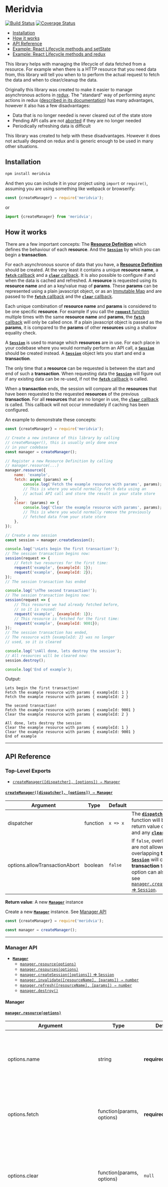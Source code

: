 Meridvia
========
[![Build Status](https://travis-ci.org/Joris-van-der-Wel/meridvia.svg?branch=master)](https://travis-ci.org/Joris-van-der-Wel/meridvia) [![Coverage Status](https://coveralls.io/repos/github/Joris-van-der-Wel/meridvia/badge.svg?branch=master)](https://coveralls.io/github/Joris-van-der-Wel/meridvia?branch=master)

* [Installation](#installation)
* [How it works](#how-it-works)
* [API Reference](#api-reference)
* [Example: React Lifecycle methods and setState](#example-react-lifecycle-methods-and-setstate)
* [Example: React Lifecycle methods and redux](#example-react-lifecycle-methods-and-redux)

This library helps with managing the lifecycle of data fetched from a resource. For example when there is a HTTP resource that you need data from, this library will tell you when to to perform the actual request to fetch the data and when to clear/cleanup the data. 

Originally this library was created to make it easier to manage asynchronous actions in [redux](https://redux.js.org). The "standard" way of performing async actions in redux ([described in its documentation](https://redux.js.org/advanced/async-actions)) has many advantages, however it also has a few disadvantages:

* Data that is no longer needed is never cleared out of the state store
* Pending API calls are not [aborted](https://developer.mozilla.org/en-US/docs/Web/API/AbortSignal) if they are no longer needed
* Periodically refreshing data is difficult

This library was created to help with these disadvantages. However it does not actually depend on redux and is generic enough to be used in many other situations.

Installation
------------
```bash
npm install meridvia
```

And then you can include it in your project using `import` or `require()`, assuming you are using something like webpack or browserify:

```javascript
const {createManager} = require('meridvia');
```

or

```javascript
import {createManager} from 'meridvia';
```


How it works
------------
There are a few important concepts: The [__Resource Definition__](#managerresourceoptions) which defines the behaviour of each __resource__. And the [__`Session`__](#session-api) by which you can begin a __transaction__.

For each asynchronous source of data that you have, a [__Resource Definition__](#managerresourceoptions) should be created. At the very least it contains a unique __resource name__, a [__`fetch`__ callback](#fetch-callback) and a [__`clear`__ callback](#clear-callback). It is also possible to configure if and when the data is cached and refreshed. A __resource__ is requested using its __resource name__ and an a key/value map of __params__. These __params__ can be represented using a plain javascript object, or as an [Immutable Map](https://immutable-js.github.io/immutable-js/) and are passed to the [__`fetch`__ callback](#fetch-callback) and the [__`clear`__ callback](#clear-callback). 

Each unique combination of __resource name__ and __params__ is considered to be one specific __resource__. For example if you call the [__`request`__ function](#requestresourcename-params--any) multiple times with the same __resource name__ and __params__, the [__`fetch`__ callback](#fetch-callback) will only be called once. If a plain javascript object is passed as the __params__, it is compared to the __params__ of other __resources__ using a shallow equality check.

A [__`Session`__](#session-api) is used to manage which __resources__ are in use. For each place in your codebase where you would normally perform an API call, a [__`Session`__](#session-api) should be created instead. A [__`Session`__](#session-api) object lets you start and end a __transaction__. 

The only time that a __resource__ can be requested is between the start and end of such a __transaction__. When requesting data the [__`Session`__](#session-api) will figure out if any existing data can be re-used, if not the [__`fetch`__ callback](#fetch-callback) is called. 

When a  __transaction__ ends, the session will compare all the __resources__ that have been requested to the requested __resources__ of the previous __transaction__. For all __resources__ that are no longer in use, the [__`clear`__ callback](#clear-callback) is called. This callback will not occur immediately if caching has been configured.

An example to demonstrate these concepts:

```javascript
const {createManager} = require('meridvia');

// Create a new instance of this library by calling
// createManager(), this is usually only done once
// in your codebase
const manager = createManager();

// Register a new Resource Definition by calling
// manager.resource(...)
manager.resource({
    name: 'example',
    fetch: async (params) => {
        console.log('Fetch the example resource with params', params);
        // This is where you would normally fetch data using an
        // actual API call and store the result in your state store
    },
    clear: (params) => {
        console.log('Clear the example resource with params', params);
        // This is where you would normally remove the previously
        // fetched data from your state store
    },
});

// Create a new session
const session = manager.createSession();

console.log('\nLets begin the first transaction!');
// The session transaction begins now:
session(request => {
    // Fetch two resources for the first time:
    request('example', {exampleId: 1});
    request('example', {exampleId: 2});
});
// The session transaction has ended

console.log('\nThe second transaction!');
// The session transaction begins now:
session(request => {
    // This resource we had already fetched before,
    // so it is reused:
    request('example', {exampleId: 1});
    // This resource is fetched for the first time:
    request('example', {exampleId: 9001});
});
// The session transaction has ended,
// The resource with {exampleId: 2} was no longer
// used, so it is cleared

console.log('\nAll done, lets destroy the session');
// All resources will be cleared now:
session.destroy();

console.log('End of example');
```

Output:

```
Lets begin the first transaction!
Fetch the example resource with params { exampleId: 1 }
Fetch the example resource with params { exampleId: 2 }

The second transaction!
Fetch the example resource with params { exampleId: 9001 }
Clear the example resource with params { exampleId: 2 }

All done, lets destroy the session
Clear the example resource with params { exampleId: 1 }
Clear the example resource with params { exampleId: 9001 }
End of example
```

--------------------------------------------------------------------------------

API Reference
-------------

### Top-Level Exports
* [`createManager([dispatcher], [options]) ⇒ Manager`](#createmanagerdispatcher-options--manager)

#### [`createManager([dispatcher], [options]) ⇒ Manager`](#createmanagerdispatcher-options--manager)
| Argument                      | Type      | Default  |                                                               |
| ----------------------------- | ----------| -------- | ------------------------------------------------------------- |
| dispatcher                    | function  | `x => x` | The [__`dispatcher`__ callback](#createmanagerdispatcher-options--manager). This function will be called with the return value of any [__`fetch`__ callback](#fetch-callback) and any [__`clear`__ callback](#clear-callback) |
| options.allowTransactionAbort | boolean   | `false`  | If `false`, overlapping transactions are not allowed. If `true` an overlapping __transaction__ for a [__`Session`__](#session-api) will cause the previous __transaction__ to be aborted. This option can also be set per session, see [`manager.createSession([options])` ⇒ `Session`](#managercreatesessionoptions--session). |

__Return value__: A new [__`Manager`__](#manager-api) instance

Create a new [__`Manager`__](#manager-api) instance. See [Manager API](#manager-api)

```javascript
const {createManager} = require('meridvia');

const manager = createManager();
```

--------------------------------------------------------------------------------

### Manager API
* [__`Manager`__](#manager-api)
  * [`manager.resource(options)`](#managerresourceoptions)
  * [`manager.resources(options)`](#managerresourcesoptions)
  * [`manager.createSession([options])` ⇒ `Session`](#managercreatesessionoptions--session)
  * [`manager.invalidate([resourceName], [params]) ⇒ number`](#managerinvalidateresourcename-params--number)
  * [`manager.refresh([resourceName], [params]) ⇒ number`](#managerrefreshresourcename-params--number)
  * [`manager.destroy()`](#managerdestroy)

#### Manager

#### [`manager.resource(options)`](#managerresourceoptions)
| Argument                          | Type                      | Default            |                                                               |
| --------------------------------- | ------------------------- | ------------------ | ------------------------------------------------------------- |
| options.name                      | string                    | __required__       | A unique __resource name__ for this __resource__. The same name can later be used to request this __resource__. |
| options.fetch                     | function(params, options) | __required__       | The [__`fetch`__ callback](#fetch-callback) for this __resource__. Called whenever the asynchronous data should be retrieved. |
| options.clear                     | function(params, options) | `null`             | The [__`clear`__ callback](#clear-callback) for this __resource__. Called whenever asynchronous data that has been previously retrieved, is no longer in use. |
| options.initStorage               | function(params)          | () => ({})         | Called the first time a __resource__ is fetched, the return value is available to the other actions of the same __resource__. |
| options.maximumStaleness          | [Time interval](#time-interval-values)        | 0                  | The maximum amount of time that the data of a fetched __resource__ will be reused in a future __transaction__. A value of 0 means forever/infinite. |
| options.maximumRejectedStaleness  | [Time interval](#time-interval-values)        | `maximumStaleness` | The maximum amount of time that the rejected or thrown error of a fetched __resource__ will be reused in a future __transaction__. A value of 0 means forever/infinite. |
| options.cacheMaxAge               | [Time interval](#time-interval-values)        | 0                  | The maximum amount of time that the data of a fetched __resource__ may be cached if no [__`Session`__](#session-api) is using the __resource__. A value of 0 disables caching. |
| options.refreshInterval           | [Time interval](#time-interval-values)        | 0                  | How often to fetch the __resource__ again, as long as there is a [__`Session`__](#session-api) using this __resource__. A value of 0 disables refreshing. |

__Return value__: `undefined` \
__Throws__: `IllegalStateError` if the [__`Manager`__](#manager-api) has been destroyed \
__Throws__: `TypeError` if the any of the options has an invalid type \
__Throws__: `ValueError` if the given __resource name__ is already in use

Register a [__Resource Definition__](#managerresourceoptions) with the given `options`. Each [__Resource Definition__](#managerresourceoptions) is identified by its unique __resource name__ (`options.name`), the __resource__ can be requested using this __resource name__ during a __transaction__ using the [__`request`__ function](#requestresourcename-params--any). The other options define the behaviour of the __resource__.

The `options.maximumStaleness` and `options.cacheMaxAge` values have very similar effects. They both define for how long the asynchronous data retrieved by the [__`fetch`__ callback](#fetch-callback) may be reused by a future __transaction__. The difference is that if `options.cacheMaxAge` is not set, the __resource__ is always cleared if it is no longer in use by any [__`Session`__](#session-api). If `options.cacheMaxAge` is set, the data may be reused even if there was a moment where the __resource__ was not in use by any [__`Session`__](#session-api).

If `options.refreshInterval` is set, the [__`fetch`__ callback](#fetch-callback) is called again periodically to refresh the data, but only if the __resource__ is currently in use by a [__`Session`__](#session-api).

##### "fetch" callback
| Argument                  | Type                    |                                                                |
| ------------------------- | ----------------------- | -------------------------------------------------------------- |
| params                    | object \| Immutable.Map | The __params__ that were passed to the [__`request`__ function](#requestresourcename-params--any) during the __transaction__. |
| options.storage           | any                     | The value that was previously returned by the "initStorage"  callback. |
| options.invalidate        | function()              | May be called at any time to indicate that the data from this specific fetch should no longer be cached in any way. |
| options.onCancel          | function(callback)      | May be called to register a cancellation callback.             |

__Return value__: `object | Promise`

The [__`fetch`__ callback](#fetch-callback) function is called whenever the asynchronous data should be retrieved, either for the first time or to refresh existing data. For example, this is where you would perform an HTTP request. As its first argument the callback receives the __params__ that were given during the __transaction__. The second argument is an `options` object containing optional utilities.

The `options.invalidate()` function may be called at any time to indicate that the data from this specific fetch should no longer be cached in any way. If a __transaction__ requests this __resource__ again it will always result in the [__`fetch`__ callback](#fetch-callback) being called again. This can be used to implement more advanced caching strategies

The `options.onCancel(callback)` function maybe called to register a cancellation callback. When a __resource__ is no longer in use, or if a [__`fetch`__ callback](#fetch-callback) is superseded by a more recent [__`fetch`__ callback](#fetch-callback), all cancellation callbacks will be called. This can be used for example to cancel a http request. 

The return value of the [__`fetch`__ callback](#fetch-callback) is passed to the [__`dispatcher`__ callback](#createmanagerdispatcher-options--manager) of the [__`Manager`__](#manager-api). This allows for easy integration with state store frameworks such as redux.

##### "clear" callback
| Argument                  | Type                    |                                                                |
| ------------------------- | ----------------------- | -------------------------------------------------------------- |
| params                    | object \| Immutable.Map | The __params__ that were passed to the [__`request`__ function](#requestresourcename-params--any) during the __transaction__. |
| options.storage           | any                     | The value that was previously returned by the "initStorage"  callback |

__Return value__: `object | Promise`

The [__`clear`__ callback](#clear-callback) callback function is called whenever asynchronous data that has been previously retrieved, is no longer in use. 

When integration with a state store framework such as redux, this is where an action should be dispatched that causes the asynchronous data to be removed from the store.

The return value of the [__`clear`__ callback](#clear-callback) is passed to the [__`dispatcher`__ callback](#createmanagerdispatcher-options--manager) of the [__`Manager`__](#manager-api). 

##### "initStorage" callback
| Argument                  | Type                    |                                                               |
| ------------------------- | ----------------------- | ------------------------------------------------------------- |
| params                    | object \| Immutable.Map | The __params__ that were given during the __transaction__. |

__Return value__: any

This callback function is called the first time a __resource__ is fetched (for the specific combination of __resource name__ and __params__). The return value is passed to any subsequent [__`fetch`__ callback](#fetch-callback) and [__`clear`__ callback](#clear-callback). This feature is useful if you need to keep track of some sort of state between (re-)fetching and clearing the same __resource__. 

##### Time interval values
Time intervals, such as "cacheMaxAge", can be expressed in two ways. If the value is a javascript number, it specifies the amount of milliseconds. If the value is a string, it must consist of a (floating point / rational) number and a suffix to indicate if the number indicates milliseconds ("ms"), seconds ("s"), minutes ("m"), hours ("h") or days ("d"). Here are some examples:

| Input Value | Milliseconds  | Description             |
| ----------- | ------------- | ----------------------- |
| `10`        | 10            | 10 Milliseconds         |
| `"10ms"`    | 10            | 10 Milliseconds         |
| `"10s"`     | 10000         | 10 Seconds              |
| `"10m"`     | 600000        | 10 Minutes              |
| `"10h"`     | 36000000      | 10 Hours                |
| `"10d"`     | 864000000     | 10 Days (10 * 24 hours) |

---

A minimal example
```javascript
manager.resource({
    name: 'thing',
    fetch: async (params) => {
        const payload = await doApiCall('/thing', params);
        return {type: 'FETCH_THING', params, payload};
    },
    clear: (params) => {
        return {type: 'CLEAR_THING', params};
    },
});
```

A more exhaustive example:
```javascript
manager.resource({
    name: 'thing',
    initStorage: (params) => {
        return {
            fetchCount: 0,
        };
    },
    fetch: async (params, {storage, invalidate, onCancel}) => {
        ++storage.fetchCount;

        const controller = new AbortController();
        onCancel(() => controller.abort());

        const url = '/thing/' + encodeURIComponent(params.thingId);
        const response = await fetch(url, {
            signal: controller.signal,
        });
        const payload = await response.json();

        if (payload.maximumCacheDurationMs) {
            setTimeout(() => invalidate(), payload.maximumCacheDurationMs);
        }

        return {type: 'FETCH_THING', params, payload};
    },
    clear: (params, {storage}) => {
        console.log('This resource was fetched', storage.fetchCount, 'times!');
        return {type: 'CLEAR_THING', params};
    },
    maximumStaleness: '10m',
    cacheMaxAge: '5m',
    refreshInterval: '30s',
});
```

#### [`manager.resources(options)`](#managerresourcesoptions)
__Return value__: `undefined` \
__Throws__: See [`manager.resource(options)`](#managerresourceoptions)

This function is a simple shorthand that lets you register multiple __resources__ in a single call. It accepts an array for which every item is registered as a __resource__ in exactly the same way as [`manager.resource(options)`](#managerresourceoptions).

Example:
```javascript
manager.resources([
    {
        name: 'thing',
        fetch: async (params) => {
            const payload = await doApiCall('/thing', params);
            return {type: 'FETCH_THING', params, payload};
        },
        clear: (params) => {
            return {type: 'CLEAR_THING', params};
        },
    },
    {
        name: 'otherThing',
        fetch: async (params) => {
            const payload = await doApiCall('/otherThing', params);
            return {type: 'FETCH_OTHER_THING', params, payload};
        },
        clear: (params) => {
            return {type: 'CLEAR_OTHER_THING', params};
        },
    },
]);
```

#### [`manager.createSession([options])` ⇒ `Session`](#managercreatesessionoptions--session)

| Argument                      | Type      | Default  |                                                               |
| ----------------------------- | ----------| -------- | ------------------------------------------------------------- |
| options.allowTransactionAbort | boolean   | Value of the `allowTransactionAbort` option passed to the [`createManager`](#createmanagerdispatcher-options--manager) function | If `false`, overlapping transactions are not allowed for this session. If `true` an overlapping __transaction__ for this [__`Session`__](#session-api) will cause the previous __transaction__ to be aborted. |

__Return value__: [__`Session`__](#session-api) object \
__Throws__: `IllegalStateError` if the [__`Manager`__](#manager-api) has been destroyed

Creates a new [__`Session`__](#session-api) object, which is used to manage which __resources__ are actually in use. See [Session API](#session-api).

#### [`manager.invalidate([resourceName], [params]) ⇒ number`](#managerinvalidateresourcename-params--number)
| Argument                  | Type                     |                                                               |
| ------------------------- | ------------------------ | ------------------------------------------------------------- |
| resourceName              | string                   | The __resource name__ that was previously given to the [__`request`__ function](#requestresourcename-params--any). |
| params                    | object \| Immutable.Map  | The __params__ that was previously given to the [__`request`__ function](#requestresourcename-params--any). |

__Return value__: `number` : The number of resources that have actually been invalidated \
__Throws__: No

Invalidate all matching __resources__. If a matching __resource__ is currently in-use by a [__`Session`__](#session-api), the next time the __resource__ is requested the [__`fetch`__ callback](#fetch-callback) will be called again. If a matching __resource__ is not currently in-use by any [__`Session`__](#session-api) the [__`clear`__ callback](#clear-callback) will be called immediately.

If 0 arguments are passed to this function, all __resources__ will be invalidated. If 1 argument is passed, all resources with the given __resource name__ are invalidated. If 2 arguments are passed, only one specific resource is invalidated.

#### [`manager.refresh([resourceName], [params]) ⇒ number`](#managerrefreshresourcename-params--number)
| Argument                  | Type                     |                                                               |
| ------------------------- | ------------------------ | ------------------------------------------------------------- |
| resourceName              | string                   | The __resource name__ that was previously given to the [__`request`__ function](#requestresourcename-params--any). |
| params                    | object \| Immutable.Map  | The __params__ that was previously given to the [__`request`__ function](#requestresourcename-params--any). |

__Return value__: `number` \
__Throws__: `IllegalStateError` if the [__`Manager`__](#manager-api) has been destroyed \
__Throws__: `CompositeError` containing further errors in the "errors" property, if the [__`dispatcher`__ callback](#createmanagerdispatcher-options--manager) has thrown for any __resource__.

Refresh all matching __resources__. If a matching __resource__ is currently in-use by a [__`Session`__](#session-api), the [__`fetch`__ callback](#fetch-callback) is immediately called again. If a matching __resource__ is not currently in-use by any [__`Session`__](#session-api) the [__`clear`__ callback](#clear-callback) will be called immediately.

If 0 arguments are passed to this function, all __resources__ will be refreshed. If 1 argument is passed, all resources with the given __resource name__ are refreshed. If 2 arguments are passed, only one specific resource is refreshed.

#### [`manager.destroy()`](#managerdestroy)
__Return value__: `undefined` \
__Throws__: No

Destroy the [__`Manager`__](#manager-api) instance. All __resources__ are cleared, all sessions are destroyed and the [__`Manager`__](#manager-api) is no longer allowed to be used.

--------------------------------------------------------------------------------

### Session API
A [__`Session`__](#session-api) object is used to request __resources__ from the [__`Manager`__](#manager-api). If multiple [__`Session`__](#session-api) objects request the same __resources__, the [__`Manager`__](#manager-api) will make sure that the same __resource__ is only fetched once. The [__`Session`__](#session-api) object will remember which __resources__ you are currently using. A __resource__ that is in-use will never be cleared.

A __transaction__ is used to change which __resources__ are in-use by a [__`Session`__](#session-api). Such a __transaction__ has an explicit beginning and end. A __transaction__ from the same [__`Session`__](#session-api) object is not allowed to overlap with a different __transaction__ that is still active. While the __transaction__ is active a [__`request`__ function](#requestresourcename-params--any) is available which should be called to request a specific __resource__. Doing so marks a specific __resource__ as being in-use in the [__`Session`__](#session-api). When the __transaction__ ends, all of the requested __resources__ are compared to those requested in the previous __transaction__, the __resources__ that have not been requested again are then no longer marked as in-use.

* [session(callback) ⇒ any](#sessioncallback--any)
  * [session.destroy()](#sessiondestroy)

#### [session(callback) ⇒ any](#sessioncallback--any)
| Argument                  | Type                  |                                                               |
| ------------------------- | --------------------- | ------------------------------------------------------------- |
| callback                  | function(request)     | The callback function that determines the lifetime of the __transaction__. The [__`request`__ function](#requestresourcename-params--any) is passed as the first argument to this callback. |

__Return value__: Same as the return value of the called "callback" \
__Throws__: `TypeError` if callback is not a function \
__Throws__: `IllegalStateError` if the [__`Session`__](#session-api) has been destroyed \
__Throws__: `IllegalStateError` if another __transaction__ is still in progress (can only occur if `allowTransactionAbort` is `false`) \
__Throws__: Any thrown value from the called callback function

By calling the [__`Session`__](#session-api) object as a function, a new __transaction__ begins. The given "callback" argument is then immediately called, with the [__`request`__ function](#requestresourcename-params--any) as an argument. This [__`request`__ function](#requestresourcename-params--any) is used to request __resources__ with. When the "callback" function returns, the __transaction__ ends. If a `Promise` is returned the __transaction__ will end after the promise has settled.

If the `allowTransactionAbort` option passed to [`createManager`](#createmanagerdispatcher-options--manager) was set to `false` (the default), an overlapping __transaction__ will result in an error to be thrown by this function. If the option was set to `true`, the previous __transaction__ will be aborted if they overlap. If an __transaction__ is aborted, the [__`request`__ function](#requestresourcename-params--any) will throw an error any time it is used.

##### request(resourceName, params) ⇒ any
| Argument                  | Type                     |                                                               |
| ------------------------- | ------------------------ | ------------------------------------------------------------- |
| resourceName              | string                   | A __resource name__ belonging to a previously registered [__Resource Definition__](#managerresourceoptions) |
| params                    | object \| Immutable.Map  | The __params__ to pass on to the [__`fetch`__ callback](#fetch-callback) |

__Return value__: The value returned by the [__`dispatcher`__ callback](#createmanagerdispatcher-options--manager) \
__Throws__: `MeridviaTransactionAborted` if the __transaction__ has been aborted (can only occur if `allowTransactionAbort` is `true`) \
__Throws__: `MeridviaTransactionAborted` if the session has been destroyed \
__Throws__: `IllegalStateError` if the __transaction__ has ended \
__Throws__: `ValueError` if the given __resource name__ has not been registered \
__Throws__: Any thrown value from the [__`dispatcher`__ callback](#createmanagerdispatcher-options--manager)

Request a specific __resource__ and mark it as in-use for the [__`Session`__](#session-api). The __resource name__ must be belong to a registered [__Resource Definition__](#managerresourceoptions). The [__`Manager`__](#manager-api) will determine if the combination of __resource name__ and __params__ (a __resource__) has been requested previously and is allowed to be cached. 

If the __resource__ is not cached: the [__`fetch`__ callback](#fetch-callback) of the [__Resource Definition__](#managerresourceoptions) will be called, and the return value of this callback is passed to the [__`dispatcher`__ callback](#createmanagerdispatcher-options--manager) of the [__`Manager`__](#manager-api). The return value of the [__`dispatcher`__ callback](#createmanagerdispatcher-options--manager) is then returned from the [__`request`__ function](#requestresourcename-params--any). If the __resource__ is cached then the [__`request`__ function](#requestresourcename-params--any) will simply return the same value as it did the first time the __resource__ was requested.

Conceptually, the implementation of the [__`request`__ function](#requestresourcename-params--any) looks a bit like this:

```javascript
function request(resourceName, params) {
    const resourceDefinition = getResourceDefinition(resourceName);
    const resource = getResource(resourceName, params);

    if (resource.isCached()) {
        return resource.cachedValue;
    }
    else {
        return resource.cachedValue = dispatcher(resourceDefinition.fetch(params));
    }
}
```

Example of a __transaction__
```javascript
session(request => {
    request('post', {postId: 1});
    request('post', {postId: 2});
    request('comments', {postId: 2});
});
```

Example of a __transaction__ with promises
```javascript
async function example() {
    await session(async request => {
        const post = await request('post', {postId: 1});
        request('user', {userId: post.authorId});
    });
}

example().then(() => console.log('End of example'));
```

#### [session.destroy()](#sessiondestroy)
__Return value__: `undefined` \
__Throws__: No

Destroy the session. All __resources__ that were marked as in-use for this [__`Session`__](#session-api) are unmarked as such. Attempting to use the [__`Session`__](#session-api) again will result in an error.

--------------------------------------------------------------------------------

Example: React Lifecycle methods and setState
---------------------------------------------
```javascript
/*
This example demonstrates how this library could be used to fetch and
display the details of a "user account" using the react
lifecycle methods componentDidMount, componentWillUnmount,
componentDidUpdate and then store the result in the react component
state.

This example includes:
* A fake API which pretends to fetch details of a user
  account using a http request
* A meridvia resource manager on which we register a resource for
  the user account details
* A react component which lets the resource manager know which
  resources it needs using a meridvia session and stores the result
* Some logging to demonstrate what is going on

This is a trivial example to demonstrate one way to integrate this
library with react. It has been kept simple on purpose, however the
strength of this library becomes most apparent in more complex code
bases, for example: When the same resource is used in multiple
places in the code base; When resources should be cached; When data
has to be refreshed periodically; Et cetera.
*/

const {Component, createElement} = require('react');
const ReactDOM = require('react-dom');
const {createManager} = require('meridvia');

const myApi = {
    // Perform a http request to fetch the user details for the
    // given userId
    userDetails: async (userId) => {
        // This is where we would normally perform a real http
        // request. For example:
        //   const response = await fetch(`/user/${encodeURIComponent(userId)}`);
        //   if (!response.ok) {
        //     throw Error(`Request failed: ${response.status}`);
        //   }
        //   return await response.json();
        // however to keep this example simple, we only pretend.
        await new Promise(resolve => setTimeout(resolve, 10));
        if (userId === 4) {
            return {name: 'Jack O\'Neill', email: 'jack@example.com'};
        }
        else if (userId === 5) {
            return {name: 'Isaac Clarke', email: 'iclarke@unitology.gov'};
        }
        throw Error(`Unknown userId ${userId}`);
    },
};

const setupResourceManager = () => {
    // Set the `dispatch` callback so that the return value of
    // the "fetch" callback (a promise that will resolve to the
    // api result) is returned as-is from the request function during
    // the session.
    // (The library will cache this value as appropriate).
    const dispatcher = value => value;
    const resourceManager = createManager(dispatcher, {
        // Because we are using promises during the transaction, it is
        // possible that the transactions might overlap. Normally this
        // is not allowed. By setting this option to true, the
        // older transaction will be aborted instead.
        allowTransactionAbort: true,
    });

    resourceManager.resource({
        name: 'userDetails',
        fetch: async (params) => {
            console.log('Resource userDetails: fetch', params);
            const {userId} = params;
            const result = await myApi.userDetails(userId);
            return result;
        },
    });

    return resourceManager;
};

class Hello extends Component {
    constructor(props) {
        super(props);
        this.state = {user: null};
    }

    componentDidMount() {
        console.log('<Hello/> componentDidMount');
        // Component is now present in the DOM. Create a new
        // meridvia session which will represent the resources
        // in use by this component. The resource manager will
        // combine the state of all active sessions to make
        // its decisions.
        this.session = this.props.resourceManager.createSession();
        this.updateResources();
    }
    componentWillUnmount() {
        console.log('<Hello/> componentWillUnmount');
        // The component is going to be removed from the DOM.
        // Destroy the meridvia session to indicate that we
        // no longer need any resources. Attempting to use
        // the session again will result in an error.
        this.session.destroy();
    }
    componentDidUpdate() {
        console.log('<Hello/> componentDidUpdate');
        // The props have changed.
        // In this example the specific resource that we need is based
        // on the "userId" prop, so we have to update our meridvia
        // session
        this.updateResources();
    }

    updateResources() {
        this.session(async request => {
            const user = await request('userDetails', {
                userId: this.props.userId,
            });

            if (user !== this.state.user) {
                this.setState({user});
            }
        });
    }

    render() {
        const {user} = this.state;
        return createElement('div', {className: 'Hello'},
            user ? `Hello ${user.name}` : 'Loading...'
        );
        /* If you prefer JSX, this is what it would look like:
        return <div className="Hello">
            {user ? `Hello ${user.name}` : 'Loading...'}
        </div>
        */
    }
}

const example = () => {
    const resourceManager = setupResourceManager();

    // Create the container element used by react:
    const container = document.createElement('div');
    document.body.appendChild(container);

    // create a DOM MutationObserver so that we can log
    // what the effects of the rendering are during this example
    const observer = new MutationObserver(() => {
        console.log('Render result:', container.innerHTML);
    });
    observer.observe(container, {
        attributes: true,
        characterData: true,
        childList: true,
        subtree: true,
    });

    const renderMyApp = userId => {
        const element = createElement(Hello, {resourceManager, userId}, null);

        /* If you prefer JSX, this is what it would look like:
        const element = (
            <Hello resourceManager={resourceManager} userId={userId} />
        );
        */
        ReactDOM.render(element, container);
    };

    console.log('First render...');
    renderMyApp(4);

    setTimeout(() => {
        console.log('Second render...');
        renderMyApp(5);
    }, 100);
};

example();
```

Output:

```
First render...
<Hello/> componentDidMount
Resource userDetails: fetch { userId: 4 }
Render result: <div class="Hello">Loading...</div>
<Hello/> componentDidUpdate
Render result: <div class="Hello">Hello Jack O'Neill</div>
Second render...
<Hello/> componentDidUpdate
Resource userDetails: fetch { userId: 5 }
<Hello/> componentDidUpdate
Render result: <div class="Hello">Hello Isaac Clarke</div>
```

Example: React Lifecycle methods and redux
------------------------------------------
```javascript
/*
This example demonstrates how this library could be used to fetch and
display the details of a "user account" using redux and the react
lifecycle methods componentDidMount, componentWillUnmount and
componentDidUpdate.

This example includes:
* A fake API which pretends to fetch details of a user
  account using a http request
* A redux store which stores the user account details
* A reducer for the redux store that handles fetch and clear
  actions for the details of a specific user account
* A meridvia resource manager on which we register a resource for
  the user account details
* A react component which lets the resource manager know which
  resources it needs using a meridvia session.
* A react-redux container which passes the user details from the
  state store to the component.
* Some logging to demonstrate what is going on

This is a trivial example to demonstrate one way to integrate this
library with react and redux. It has been kept simple on purpose,
however the strength of this library becomes most apparent in more
complex code bases, for example: When the same resource is used in
multiple places in the code base; When resources should be cached;
When data has to be refreshed periodically; Et cetera.
*/

const {Component, createElement} = require('react');
const ReactDOM = require('react-dom');
const {createStore, combineReducers, applyMiddleware} = require('redux');
const {Provider: ReduxProvider, connect} = require('react-redux');
const {default: promiseMiddleware} = require('redux-promise');
const {createManager} = require('meridvia');

const myApi = {
    // Perform a http request to fetch the user details for the
    // given userId
    userDetails: async (userId) => {
        // This is where we would normally perform a real http
        // request. For example:
        //   const response = await fetch(`/user/${encodeURIComponent(userId)}`);
        //   if (!response.ok) {
        //     throw Error(`Request failed: ${response.status}`);
        //   }
        //   return await response.json();
        // however to keep this example simple, we only pretend.
        await new Promise(resolve => setTimeout(resolve, 10));
        if (userId === 4) {
            return {name: 'Jack O\'Neill', email: 'jack@example.com'};
        }
        else if (userId === 5) {
            return {name: 'Isaac Clarke', email: 'iclarke@unitology.gov'};
        }
        throw Error(`Unknown userId ${userId}`);
    },
};

// In the state store, userDetailsById contains the
// details of a user, indexed by the userId:
//   userDetailsById[userId] = {name: ..., email: ...}
const userDetailsByIdReducer = (state = {}, action) => {
    if (action.type === 'FETCH_USER_DETAILS') {
        // In this example we only store the resolved
        // value of the api call. However you could also
        // store an error message if the api call fails,
        // or an explicit flag to indicate an api call is
        // in progress.
        const newState = Object.assign({}, state);
        newState[action.userId] = action.result;
        return newState;
    }
    else if (action.type === 'CLEAR_USER_DETAILS') {
        // Completely remove the data from the state store.
        // `delete` must be used to avoid memory leaks.
        const newState = Object.assign({}, state);
        delete newState[action.userId];
        return newState;
    }
    return state;
};

// The reducer used by our redux store
const rootReducer = combineReducers({
    userDetailsById: userDetailsByIdReducer,
});

const setupResourceManager = (dispatch) => {
    // The resource manager will pass on the return value of `fetch`
    // and `clear` to the `dispatch` callback here
    const resourceManager = createManager(dispatch);

    resourceManager.resource({
        name: 'userDetails',
        fetch: async (params) => {
            // This function returns a promise. In this example
            // we are using the redux-promise middleware. Which
            // will resolve the promise before passing the action
            // on to our reducers.

            console.log('Resource userDetails: fetch', params);
            const {userId} = params;
            const result = await myApi.userDetails(userId);
            return {
                type: 'FETCH_USER_DETAILS',
                userId,
                result,
            };
        },
        clear: (params) => {
            console.log('Resource userDetails: clear', params);
            const {userId} = params;
            return {
                type: 'CLEAR_USER_DETAILS',
                userId,
            };
        },
    });

    return resourceManager;
};

class Hello extends Component {
    componentDidMount() {
        console.log('<Hello/> componentDidMount');
        // Component is now present in the DOM. Create a new
        // meridvia session which will represent the resources
        // in use by this component. The resource manager will
        // combine the state of all active sessions to make
        // its decisions.
        this.session = this.props.resourceManager.createSession();
        this.updateResources();
    }
    componentWillUnmount() {
        console.log('<Hello/> componentWillUnmount');
        // The component is going to be removed from the DOM.
        // Destroy the meridvia session to indicate that we
        // no longer need any resources. Attempting to use
        // the session again will result in an error.
        this.session.destroy();
    }
    componentDidUpdate() {
        console.log('<Hello/> componentDidUpdate');
        // The props have changed.
        // In this example the specific resource that we need is based
        // on the "userId" prop, so we have to update our meridvia
        // session
        this.updateResources();
    }

    updateResources() {
        this.session(request => {
            request('userDetails', {userId: this.props.userId});
        });
    }

    render() {
        const {user} = this.props;
        return createElement('div', {className: 'Hello'},
            user ? `Hello ${user.name}` : 'Loading...'
        );
        /* If you prefer JSX, this is what it would look like:
        return <div className="Hello">
            {user ? `Hello ${user.name}` : 'Loading...'}
        </div>
        */
    }
}
// A react-redux container component
const HelloContainer = connect((state, props) => ({
    user: state.userDetailsById[props.userId],
}))(Hello);


const example = () => {
    const store = createStore(rootReducer, applyMiddleware(promiseMiddleware));
    const resourceManager = setupResourceManager(store.dispatch);

    // Create the container element used by react:
    const container = document.createElement('div');
    document.body.appendChild(container);

    // create a DOM MutationObserver so that we can log
    // what the effects of the rendering are during this example
    const observer = new MutationObserver(() => {
        console.log('Render result:', container.innerHTML);
    });
    observer.observe(container, {
        attributes: true,
        characterData: true,
        childList: true,
        subtree: true,
    });

    const renderMyApp = userId => {
        const element = createElement(ReduxProvider, {store},
            createElement(HelloContainer, {resourceManager, userId}, null)
        );
        /* If you prefer JSX, this is what it would look like:
        const element = <ReduxProvider store={store}>
            <HelloContainer resourceManager={resourceManager} userId={userId} />
        </ReduxProvider>
        */
        ReactDOM.render(element, container);
    };

    console.log('First render...');
    renderMyApp(4);

    setTimeout(() => {
        console.log('Second render...');
        renderMyApp(5);
    }, 100);
};

example();
```

Output:

```
First render...
<Hello/> componentDidMount
Resource userDetails: fetch { userId: 4 }
Render result: <div class="Hello">Loading...</div>
<Hello/> componentDidUpdate
Render result: <div class="Hello">Hello Jack O'Neill</div>
Second render...
<Hello/> componentDidUpdate
Resource userDetails: fetch { userId: 5 }
Resource userDetails: clear { userId: 4 }
<Hello/> componentDidUpdate
Render result: <div class="Hello">Loading...</div>
<Hello/> componentDidUpdate
Render result: <div class="Hello">Hello Isaac Clarke</div>
```
